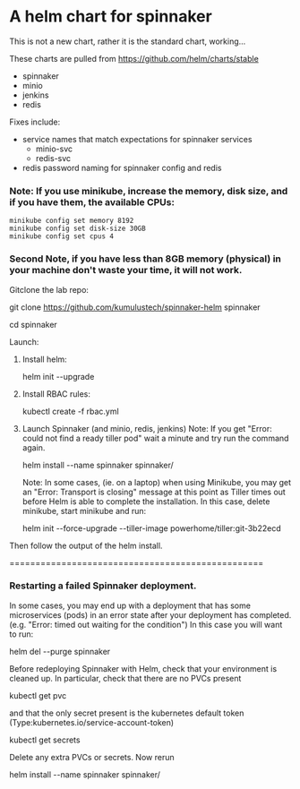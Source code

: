 # A helm chart for spinnaker

This is not a new chart, rather it is the standard chart, working...

These charts are pulled from https://github.com/helm/charts/stable
* spinnaker
* minio
* jenkins
* redis

Fixes include:
 - service names that match expectations for spinnaker services
   - minio-svc
   - redis-svc
 - redis password naming for spinnaker config and redis


### Note: If you use minikube, increase the memory, disk size, and if you have them, the available CPUs:

    minikube config set memory 8192
    minikube config set disk-size 30GB
    minikube config set cpus 4

### Second Note, if you have less than 8GB memory (physical) in your machine don't waste your time, it will not work.
Gitclone the lab repo:

git clone https://github.com/kumulustech/spinnaker-helm spinnaker

cd spinnaker

Launch:

1) Install helm:

    helm init --upgrade

2) Install RBAC rules:

    kubectl create -f rbac.yml

3) Launch Spinnaker (and minio, redis, jenkins)
    Note: If you get "Error: could not find a ready tiller pod" wait a minute and try run the command again.
    
    helm install --name spinnaker spinnaker/
    
    Note: In some cases, (ie. on a laptop) when using Minikube, you may get an "Error: Transport is closing" message at this point as Tiller times out before Helm is able to complete the installation. In this case, delete minikube, start minikube and run: 
    
    helm init --force-upgrade --tiller-image powerhome/tiller:git-3b22ecd
    
    
Then follow the output of the helm install.

=================================================

### Restarting a failed Spinnaker deployment.
In some cases, you may end up with a deployment that has some microservices (pods) in an error state after your deployment has completed. (e.g. "Error: timed out waiting for the condition") 
In this case you will want to run:

helm del --purge spinnaker

Before redeploying Spinnaker with Helm, check that your environment is cleaned up. In particular, check that there are no PVCs present

kubectl get pvc

and that the only secret present is the kubernetes default token  (Type:kubernetes.io/service-account-token) 

kubectl get secrets

Delete any extra PVCs or secrets.
Now rerun 

helm install --name spinnaker spinnaker/

